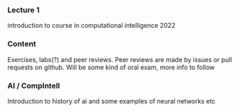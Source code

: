 ### Lecture 1

introduction to course in computational intelligence 2022

### Content

Exercises, labs(?) and peer reviews. Peer reviews are made by issues or pull requests on github.
Will be some kind of oral exam, more info to follow

### AI / CompIntell

Introduction to history of ai and some examples of neural networks etc
